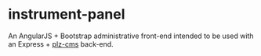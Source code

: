 # instrument-panel

An AngularJS + Bootstrap administrative front-end intended to be used with an
Express + [plz-cms](https://github.com/gconsidine/plz-cms) back-end.

